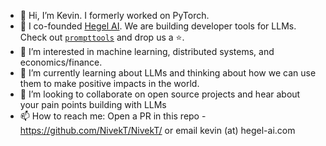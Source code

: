 - 👋 Hi, I’m Kevin. I formerly worked on PyTorch. 
- 🚀 I co-founded [Hegel AI](https://hegel-ai.com/). We are building developer tools for LLMs. Check out [`prompttools`](https://github.com/hegelai/prompttools) and drop us a ⭐.
- 👀 I’m interested in machine learning, distributed systems, and economics/finance.
- 🌱 I’m currently learning about LLMs and thinking about how we can use them to make positive impacts in the world.
- 💞️ I’m looking to collaborate on open source projects and hear about your pain points building with LLMs
- 📫 How to reach me: Open a PR in this repo - https://github.com/NivekT/NivekT/ or email kevin (at) hegel-ai.com

<!---
NivekT/NivekT is a ✨ special ✨ repository because its `README.md` (this file) appears on your GitHub profile.
You can click the Preview link to take a look at your changes.
--->
